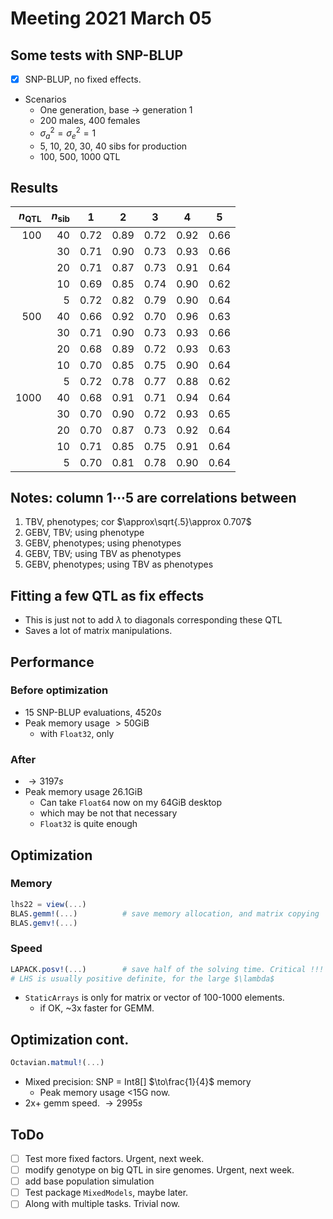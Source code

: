 # Meeting 2021 March 05
## Some tests with SNP-BLUP
- [x] SNP-BLUP, no fixed effects.
- Scenarios
  - One generation, base $\to$ generation 1
  - 200 males, 400 females
  - $\sigma_a^2 = \sigma_e^2 = 1$
  - 5, 10, 20, 30, 40 sibs for production
  - 100, 500, 1000 QTL

## Results
| $n_{\text{QTL}}$ | $n_{\text{sib}}$ | 1 | 2 | 3 | 4 | 5 |
| --: | --: | :--: | :--: | :--: | :--: | :--: |
|  100 | 40 | 0.72 | 0.89 | 0.72 | 0.92 | 0.66 |
|      | 30 | 0.71 | 0.90 | 0.73 | 0.93 | 0.66 |
|      | 20 | 0.71 | 0.87 | 0.73 | 0.91 | 0.64 |
|      | 10 | 0.69 | 0.85 | 0.74 | 0.90 | 0.62 |
|      |  5 | 0.72 | 0.82 | 0.79 | 0.90 | 0.64 |
|  500 | 40 | 0.66 | 0.92 | 0.70 | 0.96 | 0.63 |
|      | 30 | 0.71 | 0.90 | 0.73 | 0.93 | 0.66 |
|      | 20 | 0.68 | 0.89 | 0.72 | 0.93 | 0.63 |
|      | 10 | 0.70 | 0.85 | 0.75 | 0.90 | 0.64 |
|      |  5 | 0.72 | 0.78 | 0.77 | 0.88 | 0.62 |
| 1000 | 40 | 0.68 | 0.91 | 0.71 | 0.94 | 0.64 |
|      | 30 | 0.70 | 0.90 | 0.72 | 0.93 | 0.65 |
|      | 20 | 0.70 | 0.87 | 0.73 | 0.92 | 0.64 |
|      | 10 | 0.71 | 0.85 | 0.75 | 0.91 | 0.64 |
|      |  5 | 0.70 | 0.81 | 0.78 | 0.90 | 0.64 |

## Notes: column $1\cdots 5$ are correlations between
1. TBV, phenotypes; cor $\approx\sqrt{.5}\approx 0.707$
2. GEBV, TBV; using phenotype
3. GEBV, phenotypes; using phenotypes
4. GEBV, TBV; using TBV as phenotypes
5. GEBV, phenotypes; using TBV as phenotypes

## Fitting a few QTL as fix effects
- This is just not to add $\lambda$ to diagonals corresponding these QTL
- Saves a lot of matrix manipulations.

## Performance

### Before optimization
- 15 SNP-BLUP evaluations, $4520s$
- Peak memory usage $>50$GiB
  - with `Float32`, only

### After
- $\longrightarrow 3197s$
- Peak memory usage $26.1$GiB
  - Can take `Float64` now on my 64GiB desktop
  - which may be not that necessary
  - `Float32` is quite enough

## Optimization

### Memory
```julia
lhs22 = view(...)
BLAS.gemm!(...)          # save memory allocation, and matrix copying 
BLAS.gemv!(...)
```

### Speed
```julia
LAPACK.posv!(...)        # save half of the solving time. Critical !!!
# LHS is usually positive definite, for the large $\lambda$
```
- `StaticArrays` is only for matrix or vector of 100-1000 elements.
  - if OK, ~3x faster for GEMM.

## Optimization cont.
```julia
Octavian.matmul!(...)
```
- Mixed precision: SNP = Int8[] $\to\frac{1}{4}$ memory
  - Peak memory usage <15G now.
- 2x+ gemm speed. $\longrightarrow 2995s$

## ToDo
- [ ] Test more fixed factors.  Urgent, next week.
- [ ] modify genotype on big QTL in sire genomes.  Urgent, next week.
- [ ] add base population simulation
- [ ] Test package `MixedModels`, maybe later.
- [ ] Along with multiple tasks.  Trivial now.
